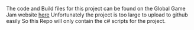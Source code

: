 The code and Build files for this project can be found on the Global Game Jam website [here](https://globalgamejam.org/2018/games/signal-runner)
Unfortunately the project is too large to upload to github easily So this Repo will only contain the c# scripts for the project.
